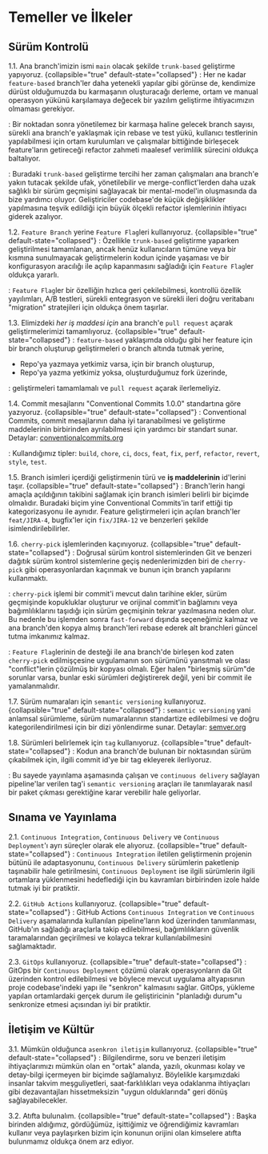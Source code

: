# Temeller ve İlkeler

## Sürüm Kontrolü

1.1. Ana branch'imizin ismi `main` olacak şekilde `trunk-based` geliştirme yapıyoruz.
{collapsible="true" default-state="collapsed"}
: Her ne kadar `feature-based` branch'ler daha yetenekli yapılar gibi görünse de, kendimize dürüst olduğumuzda bu karmaşanın oluşturacağı derleme, ortam ve manual operasyon yükünü karşılamaya değecek bir yazılım geliştirme ihtiyacımızın olmaması gerekiyor.

: Bir noktadan sonra yönetilemez bir karmaşa haline gelecek branch sayısı, sürekli ana branch'e yaklaşmak için rebase ve test yükü, kullanıcı testlerinin yapılabilmesi için ortam kurulumları ve çalışmalar bittiğinde birleşecek feature'ların getireceği refactor zahmeti maalesef verimlilik sürecini oldukça baltalıyor.

: Buradaki `trunk-based` geliştirme tercihi her zaman çalışmaları ana branch'e yakın tutacak şekilde ufak, yönetilebilir ve merge-conflict'lerden daha uzak sağlıklı bir sürüm geçmişini sağlayacak bir mental-model'in oluşmasında da bize yardımcı oluyor. Geliştiriciler codebase'de küçük değişiklikler yapılmasına teşvik edildiği için büyük ölçekli refactor işlemlerinin ihtiyacı giderek azalıyor.


1.2. `Feature Branch` yerine `Feature Flag`leri kullanıyoruz.
{collapsible="true" default-state="collapsed"}
: Özellikle `trunk-based` geliştirme yaparken geliştirilmesi tamamlanan, ancak henüz kullanıcıların tümüne veya bir kısmına sunulmayacak geliştirmelerin kodun içinde yaşaması ve bir konfigurasyon aracılığı ile açılıp kapanmasını sağladığı için `Feature Flag`ler oldukça yararlı.

: `Feature Flag`ler bir özelliğin hızlıca geri çekilebilmesi, kontrollü özellik yayılımları, A/B testleri, sürekli entegrasyon ve sürekli ileri doğru veritabanı "migration" stratejileri için oldukça önem taşırlar.


1.3. Elimizdeki *her iş maddesi için* ana branch'e `pull request` açarak geliştirmelerimizi tamamlıyoruz.
{collapsible="true" default-state="collapsed"}
: `feature-based` yaklaşımda olduğu gibi her feature için bir branch oluşturup geliştirmeleri o branch altında tutmak yerine,
- Repo'ya yazmaya yetkimiz varsa, için bir branch oluşturup,
- Repo'ya yazma yetkimiz yoksa, oluşturduğumuz fork üzerinde,

: geliştirmeleri tamamlamalı ve `pull request` açarak ilerlemeliyiz.


1.4. Commit mesajlarını "Conventional Commits 1.0.0" standartına göre yazıyoruz.
{collapsible="true" default-state="collapsed"}
: Conventional Commits, commit mesajlarının daha iyi taranabilmesi ve geliştirme maddelerinin birbirinden ayrılabilmesi için yardımcı bir standart sunar. Detaylar: [conventionalcommits.org](https://www.conventionalcommits.org/tr/v1.0.0/)

: Kullandığımız tipler: `build`, `chore`, `ci`, `docs`, `feat`, `fix`, `perf`, `refactor`, `revert`, `style`, `test`.


1.5. Branch isimleri içerdiği geliştirmenin türü ve **iş maddelerinin** id'lerini taşır.
{collapsible="true" default-state="collapsed"}
: Branch'lerin hangi amaçla açıldığının takibini sağlamak için branch isimleri belirli bir biçimde olmalıdır. Buradaki biçim yine Conventional Commits'in tarif ettiği tip kategorizasyonu ile aynıdır. Feature geliştirmeleri için açılan branch'ler `feat/JIRA-4`, bugfix'ler için `fix/JIRA-12` ve benzerleri şekilde isimlendirilebilirler.


1.6. `cherry-pick` işlemlerinden kaçınıyoruz.
{collapsible="true" default-state="collapsed"}
: Doğrusal sürüm kontrol sistemlerinden Git ve benzeri dağıtık sürüm kontrol sistemlerine geçiş nedenlerimizden biri de `cherry-pick` gibi operasyonlardan kaçınmak ve bunun için branch yapılarını kullanmaktı.

: `cherry-pick` işlemi bir commit'i mevcut dalın tarihine ekler, sürüm geçmişinde kopukluklar oluşturur ve orijinal commit'in bağlamını veya bağımlılıklarını taşıdığı için sürüm geçmişinin tekrar yazılmasına neden olur. Bu nedenle bu işlemden sonra `fast-forward` dışında seçeneğimiz kalmaz ve ana branch'den kopya almış branch'leri rebase ederek alt branchleri güncel tutma imkanımız kalmaz.

: `Feature Flag`lerinin de desteği ile ana branch'de birleşen kod zaten `cherry-pick` edilmişçesine uygulamanın son sürümünü yansıtmalı ve olası "conflict"lerin çözülmüş bir kopyası olmalı. Eğer halen "birleşmiş sürüm"de sorunlar varsa, bunlar eski sürümleri değiştirerek değil, yeni bir commit ile yamalanmalıdır.


1.7. Sürüm numaraları için `semantic versioning` kullanıyoruz.
{collapsible="true" default-state="collapsed"}
: `semantic versioning` yani anlamsal sürümleme, sürüm numaralarının standartize edilebilmesi ve doğru kategorilendirilmesi için bir dizi yönlendirme sunar. Detaylar: [semver.org](https://semver.org/lang/tr/)


1.8. Sürümleri belirlemek için `tag` kullanıyoruz.
{collapsible="true" default-state="collapsed"}
: Kodun ana branch'de bulunan bir noktasından sürüm çıkabilmek için, ilgili commit id'ye bir tag ekleyerek ilerliyoruz.

: Bu sayede yayınlama aşamasında çalışan ve `continuous delivery` sağlayan pipeline'lar verilen tag'i `semantic versioning` araçları ile tanımlayarak nasıl bir paket çıkması gerektiğine karar verebilir hale geliyorlar.


## Sınama ve Yayınlama

2.1. `Continuous Integration`, `Continuous Delivery` ve `Continuous Deployment`'ı ayrı süreçler olarak ele alıyoruz.
{collapsible="true" default-state="collapsed"}
: `Continuous Integration` iletilen geliştirmenin projenin bütünü ile adaptasyonunu, `Continuous Delivery` sürümlerin paketlenip taşınabilir hale getirilmesini, `Continuous Deployment` ise ilgili sürümlerin ilgili ortamlara yüklenmesini hedeflediği için bu kavramları birbirinden izole halde tutmak iyi bir pratiktir.


2.2. `GitHub Actions` kullanıyoruz.
{collapsible="true" default-state="collapsed"}
: GitHub Actions `Continuous Integration` ve `Continuous Delivery` aşamalarında kullanılan pipeline'ların kod üzerinden tanımlanması, GitHub'ın sağladığı araçlarla takip edilebilmesi, bağımlılıkların güvenlik taramalarından geçirilmesi ve kolayca tekrar kullanılabilmesini sağlamaktadır.


2.3. `GitOps` kullanıyoruz.
{collapsible="true" default-state="collapsed"}
: GitOps bir `Continuous Deployment` çözümü olarak operasyonların da Git üzerinden kontrol edilebilmesi ve böylece mevcut uygulama altyapısının proje codebase'indeki yapı ile "senkron" kalmasını sağlar. GitOps, yükleme yapılan ortamlardaki gerçek durum ile geliştiricinin "planladığı durum"u senkronize etmesi açısından iyi bir pratiktir.


## İletişim ve Kültür

3.1. Mümkün olduğunca `asenkron iletişim` kullanıyoruz.
{collapsible="true" default-state="collapsed"}
: Bilgilendirme, soru ve benzeri iletişim ihtiyaçlarımızı mümkün olan en "ortak" alanda, yazılı, okunması kolay ve detay-bilgi içermeyen bir biçimde sağlamalıyız. Böylelikle karşımızdaki insanlar takvim meşguliyetleri, saat-farklılıkları veya odaklanma ihtiyaçları gibi dezavantajları hissetmeksizin "uygun olduklarında" geri dönüş sağlayabilecekler.

3.2. Atıfta bulunalım.
{collapsible="true" default-state="collapsed"}
: Başka birinden aldığımız, gördüğümüz, işittiğimiz ve öğrendiğimiz kavramları kullanır veya paylaşırken bizim için konunun orijini olan kimselere atıfta bulunmamız oldukça önem arz ediyor.
